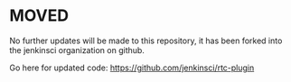 MOVED
=====

No further updates will be made to this repository, it has been forked into the jenkinsci organization on github.

Go here for updated code:
https://github.com/jenkinsci/rtc-plugin
